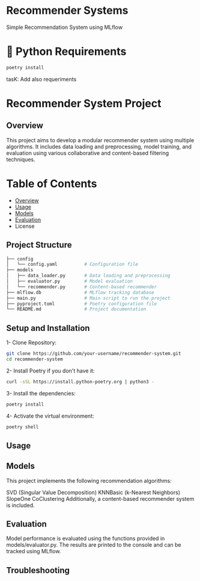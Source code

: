 # Recommender Systems
Simple Recommendation System using MLflow 

# 🐍 Python Requirements

```bash 
poetry install 
```
tasK: Add also requeriments 

# Recommender System Project
## Overview 

This project aims to develop a modular recommender system using multiple algorithms. It includes data loading and preprocessing, model training, and evaluation using various collaborative and content-based filtering techniques.

# **Table of Contents**
- [Overview](#overview)
- [Usage](#Usage)
- [Models](#Models)
- [Evaluation](#Evaluation)
- License


## Project Structure 

```bash 
├── config
│   └── config.yaml          # Configuration file
├── models
│   ├── data_loader.py       # Data loading and preprocessing
│   ├── evaluator.py         # Model evaluation
│   └── recommender.py       # Content-based recommender
├── mlflow.db                # MLflow tracking database
├── main.py                  # Main script to run the project
├── pyproject.toml           # Poetry configuration file
└── README.md                # Project documentation
```


## Setup and Installation



1- Clone Repository:

```bash 
git clone https://github.com/your-username/recommender-system.git
cd recommender-system
```

2- Install Poetry if you don't have it:

```bash
curl -sSL https://install.python-poetry.org | python3 -
```

3- Install the dependencies:

```bash
poetry install
```

4- Activate the virtual environment:

```bash
poetry shell
```

## Usage


## Models

This project implements the following recommendation algorithms:

SVD (Singular Value Decomposition)
KNNBasic (k-Nearest Neighbors)
SlopeOne
CoClustering
Additionally, a content-based recommender system is included.

## Evaluation

Model performance is evaluated using the functions provided in models/evaluator.py. The results are printed to the console and can be tracked using MLflow.

## Troubleshooting
